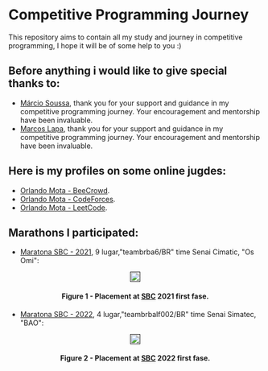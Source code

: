 # Competitive Programming Journey

This repository aims to contain all my study and journey in competitive programming, I hope it will be of some help to you :)

## Before anything i would like to give special thanks to:

- [Márcio Soussa](https://www.linkedin.com/in/marcio-soussa/?originalSubdomain=br), thank you for your support and guidance in my competitive programming journey. Your encouragement and mentorship have been invaluable.
- [Marcos Lapa](https://github.com/marcoslapa), thank you for your support and guidance in my competitive programming journey. Your encouragement and mentorship have been invaluable.

## Here is my profiles on some online jugdes:

- [Orlando Mota - BeeCrowd](https://www.beecrowd.com.br/judge/pt/profile/526478).
- [Orlando Mota - CodeForces](https://codeforces.com/profile/orlandomota).
- [Orlando Mota - LeetCode](https://leetcode.com/orlandomota/).

## Marathons I participated:

- [Maratona SBC - 2021](https://maratona.sbc.org.br/hist/2021/primeira-fase/reportsbr2021/score.html#), 9 lugar,"teambrba6/BR" time Senai Cimatic, "Os Omi":

<div align="center">
	<a href="">
	<img height = "20em" src = "https://github.com/orlandomotapires/competitive_programming_journey/assets/80331468/b50f0462-e1e7-4266-ac0e-66584cd1d0c9" />
    </a>
</div>
<h4 align="center">Figure 1 - Placement at <a href="https://maratona.sbc.org.br/">SBC</a> 2021 first fase.</h4>

- [Maratona SBC - 2022](https://maratona.sbc.org.br/hist/2022/primfase22/reports/brbr/Score.html#), 4 lugar,"teambrbalf002/BR" time Senai Simatec, "BAO":

<div align="center">
	<a href="">
	<img height = "20em" src = "https://github.com/orlandomotapires/competitive_programming_journey/assets/80331468/b980aee7-0fdd-4cb1-9064-a4b7783480c9" />
    </a>
</div>
<h4 align="center">Figure 2 - Placement at <a href="https://maratona.sbc.org.br/">SBC</a> 2022 first fase.</h4>


